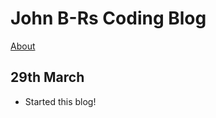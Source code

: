 # John B-Rs Coding Blog

[About](johnbee-arr.github.io/about.html)

## 29th March

* Started this blog!